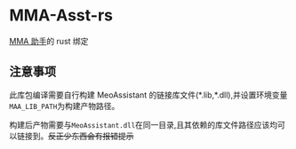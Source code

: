# MMA-Asst-rs

[MMA 助手](https://github.com/MaaAssistantArknights/MaaAssistantArknights)的 rust 绑定

## 注意事项

此库包编译需要自行构建 MeoAssistant 的链接库文件(\*.lib,\*.dll),并设置环境变量`MAA_LIB_PATH`为构建产物路径。

构建后产物需要与`MeoAssistant.dll`在同一目录,且其依赖的库文件路径应该均可以链接到。~~反正少东西会有报错提示~~
